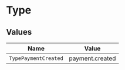 # Type


## Values

| Name                 | Value                |
| -------------------- | -------------------- |
| `TypePaymentCreated` | payment.created      |